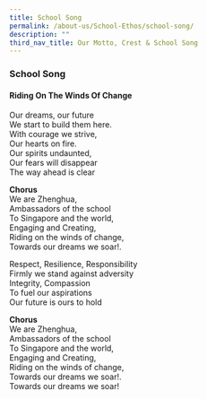 ```yaml
---
title: School Song
permalink: /about-us/School-Ethos/school-song/
description: ""
third_nav_title: Our Motto, Crest & School Song
---
```

### School Song

#### Riding On The Winds Of Change

Our dreams, our future  
We start to build them here.  
With courage we strive,  
Our hearts on fire.  
Our spirits undaunted,  
Our fears will disappear  
The way ahead is clear

**Chorus**<br>
We are Zhenghua,  
Ambassadors of the school  
To Singapore and the world,  
Engaging and Creating,  
Riding on the winds of change,  
Towards our dreams we soar!.

Respect, Resilience, Responsibility  
Firmly we stand against adversity  
Integrity, Compassion  
To fuel our aspirations  
Our future is ours to hold

**Chorus**<br>
We are Zhenghua,  
Ambassadors of the school  
To Singapore and the world,  
Engaging and Creating,  
Riding on the winds of change,  
Towards our dreams we soar!.  
Towards our dreams we soar!